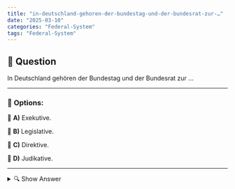 ```yaml
---
title: "in-deutschland-gehoren-der-bundestag-und-der-bundesrat-zur-…"
date: "2025-03-10"
categories: "Federal-System"
tags: "Federal-System"
---
```


## 📌 **Question**

In Deutschland gehören der Bundestag und der Bundesrat zur …



---

### 📝 **Options:**

🔘 **A)** Exekutive.

🔘 **B)** Legislative.

🔘 **C)** Direktive.

🔘 **D)** Judikative.

---

<details>
  <summary>🔍 Show Answer</summary>

  <p>
💡  <b>Correct Answer:</b>  b
  </p>
  <p>
    📖<b>Explanation:</b>
    In Deutschland spielt der Bundestag eine zentrale Rolle als das gewählte Hauptgesetzgebungsorgan, in dem die Abgeordneten die Interessen der Bürger vertreten. Der Bundesrat hingegen besteht aus Vertretern der 16 Bundesländer und wirkt an der Gesetzgebung mit, insbesondere bei Gesetzen, die die Länder betreffen. Beide Institutionen arbeiten gemeinsam innerhalb des politischen Systems, um Gesetze zu erarbeiten, zu diskutieren und zu verabschieden. Sie sind somit wesentliche Bestandteile der Legislative, verantwortlich für die Gesetzgebung und die Kontrolle der Exekutive.
  </p>
</details>
